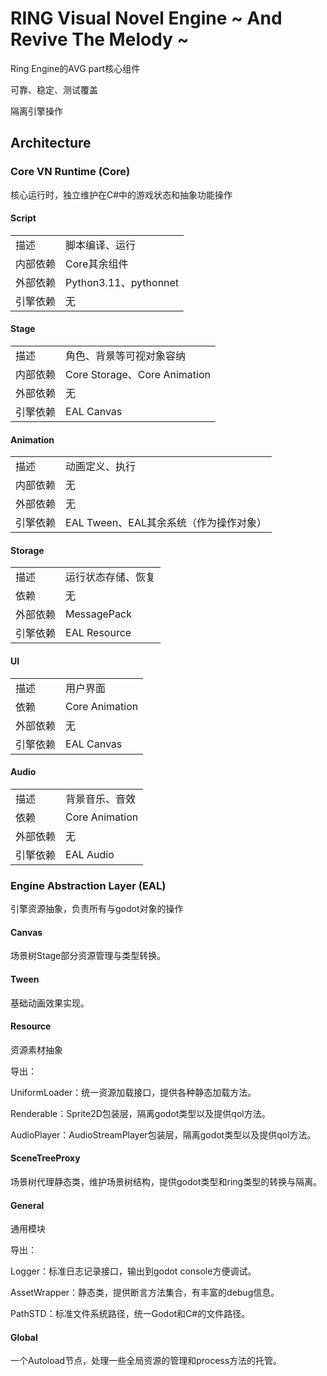 # RING Visual Novel Engine ~ And Revive The Melody ~

Ring Engine的AVG part核心组件

可靠、稳定、测试覆盖

隔离引擎操作

## Architecture

### Core VN Runtime (Core)

核心运行时，独立维护在C#中的游戏状态和抽象功能操作

#### Script

|          |                       |
| -------- | --------------------- |
| 描述     | 脚本编译、运行        |
| 内部依赖 | Core其余组件          |
| 外部依赖 | Python3.11、pythonnet |
| 引擎依赖 | 无                    |

#### Stage

|          |                              |
| -------- | ---------------------------- |
| 描述     | 角色、背景等可视对象容纳     |
| 内部依赖 | Core Storage、Core Animation |
| 外部依赖 | 无                           |
| 引擎依赖 | EAL Canvas                   |

#### Animation

|          |                                        |
| -------- | -------------------------------------- |
| 描述     | 动画定义、执行                         |
| 内部依赖 | 无                                     |
| 外部依赖 | 无                                     |
| 引擎依赖 | EAL Tween、EAL其余系统（作为操作对象） |

#### Storage

|          |                    |
| -------- | ------------------ |
| 描述     | 运行状态存储、恢复 |
| 依赖     | 无                 |
| 外部依赖 | MessagePack        |
| 引擎依赖 | EAL Resource       |

#### UI

|          |                |
| -------- | -------------- |
| 描述     | 用户界面       |
| 依赖     | Core Animation |
| 外部依赖 | 无             |
| 引擎依赖 | EAL Canvas     |

#### Audio

|          |                |
| -------- | -------------- |
| 描述     | 背景音乐、音效 |
| 依赖     | Core Animation |
| 外部依赖 | 无             |
| 引擎依赖 | EAL Audio      |

### Engine Abstraction Layer (EAL)

引擎资源抽象，负责所有与godot对象的操作

#### Canvas

场景树Stage部分资源管理与类型转换。

#### Tween

基础动画效果实现。

#### Resource

资源素材抽象

导出：

UniformLoader：统一资源加载接口，提供各种静态加载方法。

Renderable：Sprite2D包装层，隔离godot类型以及提供qol方法。

AudioPlayer：AudioStreamPlayer包装层，隔离godot类型以及提供qol方法。

#### SceneTreeProxy

场景树代理静态类，维护场景树结构，提供godot类型和ring类型的转换与隔离。

#### General

通用模块

导出：

Logger：标准日志记录接口，输出到godot console方便调试。

AssetWrapper：静态类，提供断言方法集合，有丰富的debug信息。

PathSTD：标准文件系统路径，统一Godot和C#的文件路径。

#### Global

一个Autoload节点，处理一些全局资源的管理和process方法的托管。

